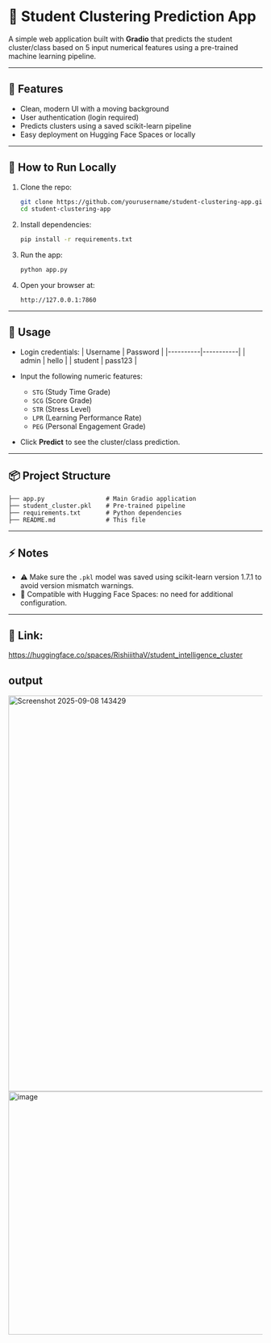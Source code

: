 
# 🔐 Student Clustering Prediction App

A simple web application built with **Gradio** that predicts the student cluster/class based on 5 input numerical features using a pre-trained machine learning pipeline.

---

## 🌟 Features
- Clean, modern UI with a moving background
- User authentication (login required)
- Predicts clusters using a saved scikit-learn pipeline
- Easy deployment on Hugging Face Spaces or locally

---

## 🚀 How to Run Locally

1. Clone the repo:
    ```bash
    git clone https://github.com/yourusername/student-clustering-app.git
    cd student-clustering-app
    ```

2. Install dependencies:
    ```bash
    pip install -r requirements.txt
    ```

3. Run the app:
    ```bash
    python app.py
    ```

4. Open your browser at:
    ```
    http://127.0.0.1:7860
    ```

---

## 🔧 Usage

- Login credentials:
    | Username | Password  |
    |----------|-----------|
    | admin    | hello     |
    | student  | pass123   |

- Input the following numeric features:
    - `STG` (Study Time Grade)
    - `SCG` (Score Grade)
    - `STR` (Stress Level)
    - `LPR` (Learning Performance Rate)
    - `PEG` (Personal Engagement Grade)

- Click **Predict** to see the cluster/class prediction.

---

## 📦 Project Structure

```
├── app.py                 # Main Gradio application
├── student_cluster.pkl    # Pre-trained pipeline
├── requirements.txt       # Python dependencies
├── README.md              # This file
```

---

## ⚡ Notes

- ⚠️ Make sure the `.pkl` model was saved using scikit-learn version 1.7.1 to avoid version mismatch warnings.
- 🎯 Compatible with Hugging Face Spaces: no need for additional configuration.

---

## 📄 Link: 
https://huggingface.co/spaces/RishiiithaV/student_intelligence_cluster

## output
<img width="1891" height="783" alt="Screenshot 2025-09-08 143429" src="https://github.com/user-attachments/assets/6de7d068-56e4-4234-832d-98e0217bd688" />

<img width="1907" height="481" alt="image" src="https://github.com/user-attachments/assets/855db677-fa7c-47d6-ae19-e7b9c0029ef4" />

